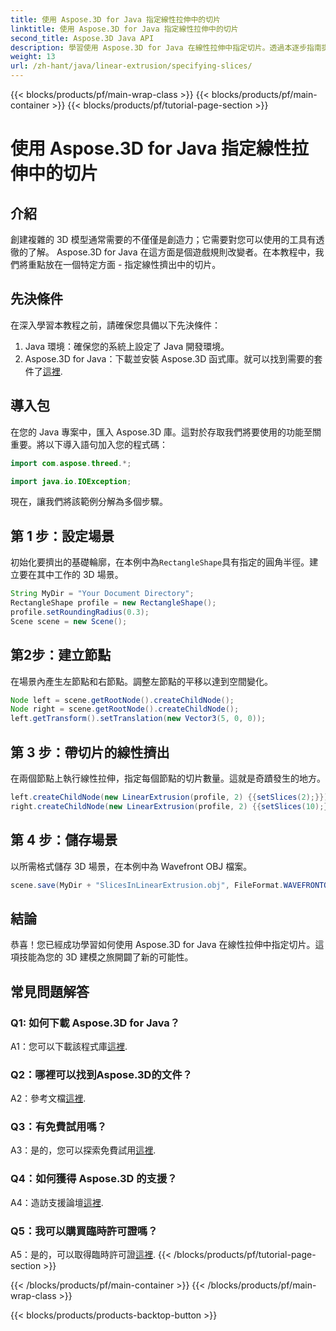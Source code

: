 ```yaml
---
title: 使用 Aspose.3D for Java 指定線性拉伸中的切片
linktitle: 使用 Aspose.3D for Java 指定線性拉伸中的切片
second_title: Aspose.3D Java API
description: 學習使用 Aspose.3D for Java 在線性拉伸中指定切片。透過本逐步指南提升您的 3D 建模技能。
weight: 13
url: /zh-hant/java/linear-extrusion/specifying-slices/
---
```


{{< blocks/products/pf/main-wrap-class >}}
{{< blocks/products/pf/main-container >}}
{{< blocks/products/pf/tutorial-page-section >}}

# 使用 Aspose.3D for Java 指定線性拉伸中的切片

## 介紹

創建複雜的 3D 模型通常需要的不僅僅是創造力；它需要對您可以使用的工具有透徹的了解。 Aspose.3D for Java 在這方面是個遊戲規則改變者。在本教程中，我們將重點放在一個特定方面 - 指定線性擠出中的切片。

## 先決條件

在深入學習本教程之前，請確保您具備以下先決條件：

1. Java 環境：確保您的系統上設定了 Java 開發環境。
2.  Aspose.3D for Java：下載並安裝 Aspose.3D 函式庫。就可以找到需要的套件了[這裡](https://releases.aspose.com/3d/java/).

## 導入包

在您的 Java 專案中，匯入 Aspose.3D 庫。這對於存取我們將要使用的功能至關重要。將以下導入語句加入您的程式碼：

```java
import com.aspose.threed.*;

import java.io.IOException;
```

現在，讓我們將該範例分解為多個步驟。

## 第 1 步：設定場景

初始化要擠出的基礎輪廓，在本例中為`RectangleShape`具有指定的圓角半徑。建立要在其中工作的 3D 場景。

```java
String MyDir = "Your Document Directory";
RectangleShape profile = new RectangleShape();
profile.setRoundingRadius(0.3);
Scene scene = new Scene();
```

## 第2步：建立節點

在場景內產生左節點和右節點。調整左節點的平移以達到空間變化。

```java
Node left = scene.getRootNode().createChildNode();
Node right = scene.getRootNode().createChildNode();
left.getTransform().setTranslation(new Vector3(5, 0, 0));
```

## 第 3 步：帶切片的線性擠出

在兩個節點上執行線性拉伸，指定每個節點的切片數量。這就是奇蹟發生的地方。

```java
left.createChildNode(new LinearExtrusion(profile, 2) {{setSlices(2);}});
right.createChildNode(new LinearExtrusion(profile, 2) {{setSlices(10);}});
```

## 第 4 步：儲存場景

以所需格式儲存 3D 場景，在本例中為 Wavefront OBJ 檔案。

```java
scene.save(MyDir + "SlicesInLinearExtrusion.obj", FileFormat.WAVEFRONTOBJ);
```

## 結論

恭喜！您已經成功學習如何使用 Aspose.3D for Java 在線性拉伸中指定切片。這項技能為您的 3D 建模之旅開闢了新的可能性。

## 常見問題解答

### Q1: 如何下載 Aspose.3D for Java？

 A1：您可以下載該程式庫[這裡](https://releases.aspose.com/3d/java/).

### Q2：哪裡可以找到Aspose.3D的文件？

 A2：參考文檔[這裡](https://reference.aspose.com/3d/java/).

### Q3：有免費試用嗎？

 A3：是的，您可以探索免費試用[這裡](https://releases.aspose.com/).

### Q4：如何獲得 Aspose.3D 的支援？

A4：造訪支援論壇[這裡](https://forum.aspose.com/c/3d/18).

### Q5：我可以購買臨時許可證嗎？

 A5：是的，可以取得臨時許可證[這裡](https://purchase.aspose.com/temporary-license/).
{{< /blocks/products/pf/tutorial-page-section >}}

{{< /blocks/products/pf/main-container >}}
{{< /blocks/products/pf/main-wrap-class >}}

{{< blocks/products/products-backtop-button >}}
